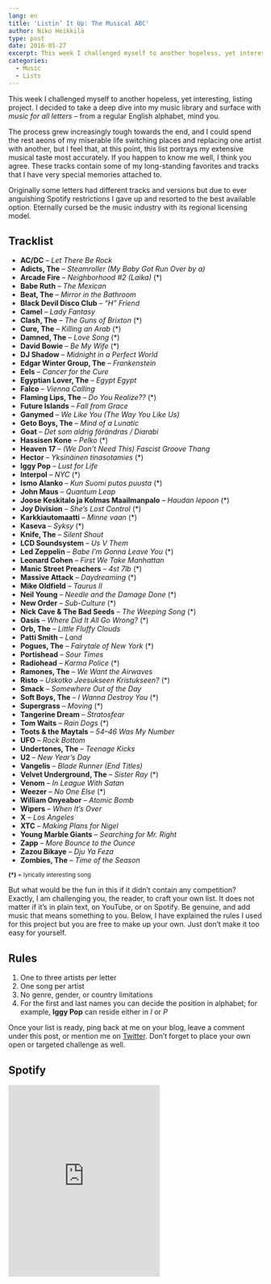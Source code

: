 ```yaml
---
lang: en
title: 'Listin’ It Up: The Musical ABC'
author: Niko Heikkilä
type: post
date: 2016-05-27
excerpt: This week I challenged myself to another hopeless, yet interesting, listing project.
categories:
  - Music
  - Lists
---
```


This week I challenged myself to another hopeless, yet interesting, listing project. I decided to take a deep dive into my music library and surface with _music for all letters_ – from a regular English alphabet, mind you.

The process grew increasingly tough towards the end, and I could spend the rest aeons of my miserable life switching places and replacing one artist with another, but I feel that, at this point, this list portrays my extensive musical taste most accurately. If you happen to know me well, I think you agree. These tracks contain some of my long-standing favorites and tracks that I have very special memories attached to.

Originally some letters had different tracks and versions but due to ever anguishing Spotify restrictions I gave up and resorted to the best available option. Eternally cursed be the music industry with its regional licensing model.

## Tracklist

- **AC/DC** – _Let There Be Rock_
- **Adicts, The** – _Steamroller (My Baby Got Run Over by a)_
- **Arcade Fire** – _Neighborhood #2 (Laika)_ (*)
- **Babe Ruth** – _The Mexican_
- **Beat, The** – _Mirror in the Bathroom_
- **Black Devil Disco Club** – _“H” Friend_
- **Camel** – _Lady Fantasy_
- **Clash, The** – _The Guns of Brixton_ (*)
- **Cure, The** – _Killing an Arab_ (*)
- **Damned, The** – _Love Song_ (*)
- **David Bowie** – _Be My Wife_ (*)
- **DJ Shadow** – _Midnight in a Perfect World_
- **Edgar Winter Group, The** – _Frankenstein_
- **Eels** – _Cancer for the Cure_
- **Egyptian Lover, The** – _Egypt Egypt_
- **Falco** – _Vienna Calling_
- **Flaming Lips, The** – _Do You Realize??_ (*)
- **Future Islands** – _Fall from Grace_
- **Ganymed** – _We Like You (The Way You Like Us)_
- **Geto Boys, The** – _Mind of a Lunatic_
- **Goat** – _Det som aldrig förändras / Diarabi_
- **Hassisen Kone** – _Pelko_ (*)
- **Heaven 17** – _(We Don’t Need This) Fascist Groove Thang_
- **Hector** &#8211; _Yksinäinen tinasotamies_ (*)
- **Iggy Pop** – _Lust for Life_
- **Interpol** – _NYC_ (*)
- **Ismo Alanko** – _Kun Suomi putos puusta_ (*)
- **John Maus** – _Quantum Leap_
- **Joose Keskitalo ja Kolmas Maailmanpalo** – _Haudan lepoon_ (*)
- **Joy Division** – _She’s Lost Control_ (*)
- **Karkkiautomaatti** – _Minne vaan_ (*)
- **Kaseva** – _Syksy_ (*)
- **Knife, The** – _Silent Shout_
- **LCD Soundsystem** – _Us V Them_
- **Led Zeppelin** – _Babe I’m Gonna Leave You_ (*)
- **Leonard Cohen** – _First We Take Manhattan_
- **Manic Street Preachers** – _4st 7lb_ (*)
- **Massive Attack** – _Daydreaming_ (*)
- **Mike Oldfield** – _Taurus II_
- **Neil Young** – _Needle and the Damage Done_ (*)
- **New Order** – _Sub-Culture_ (*)
- **Nick Cave & The Bad Seeds** – _The Weeping Song_ (*)
- **Oasis** – _Where Did It All Go Wrong?_ (*)
- **Orb, The** – _Little Fluffy Clouds_
- **Patti Smith** – _Land_
- **Pogues, The** – _Fairytale of New York_ (*)
- **Portishead** – _Sour Times_
- **Radiohead** – _Karma Police_ (*)
- **Ramones, The** – _We Want the Airwaves_
- **Risto** – _Uskotko Jeesukseen Kristukseen?_ (*)
- **Smack** – _Somewhere Out of the Day_
- **Soft Boys, The** – _I Wanna Destroy You_ (*)
- **Supergrass** – _Moving_ (*)
- **Tangerine Dream** – _Stratosfear_
- **Tom Waits** – _Rain Dogs_ (*)
- **Toots & the Maytals** – _54–46 Was My Number_
- **UFO** – _Rock Bottom_
- **Undertones, The** – _Teenage Kicks_
- **U2** – _New Year’s Day_
- **Vangelis** – _Blade Runner (End Titles)_
- **Velvet Underground, The** – _Sister Ray_ (*)
- **Venom** – _In League With Satan_
- **Weezer** – _No One Else_ (*)
- **William Onyeabor** – _Atomic Bomb_
- **Wipers** – _When It’s Over_
- **X** – _Los Angeles_
- **XTC** – _Making Plans for Nigel_
- **Young Marble Giants** – _Searching for Mr. Right_
- **Zapp** – _More Bounce to the Ounce_
- **Zazou Bikaye** – _Dju Ya Feza_
- **Zombies, The** – _Time of the Season_

<small><strong>(*)</strong> = lyrically interesting song</small>

But what would be the fun in this if it didn’t contain any competition? Exactly, I am challenging you, the reader, to craft your own list. It does not matter if it’s in plain text, on YouTube, or on Spotify. Be genuine, and add music that means something to you. Below, I have explained the rules I used for this project but you are free to make up your own. Just don’t make it too easy for yourself.

## Rules

1. One to three artists per letter
2. One song per artist
3. No genre, gender, or country limitations
4. For the first and last names you can decide the position in alphabet; for example, **Iggy Pop** can reside either in _I_ or _P_

Once your list is ready, ping back at me on your blog, leave a comment under this post, or mention me on [Twitter](https://twitter.com/nikoheikkila). Don’t forget to place your own open or targeted challenge as well.

## Spotify

<iframe src="https://embed.spotify.com/?uri=spotify:user:razorman:playlist:1D3e493CrlnHuDN0vFcC9r" width="300" height="380" frameborder="0" allowtransparency="true"></iframe>
